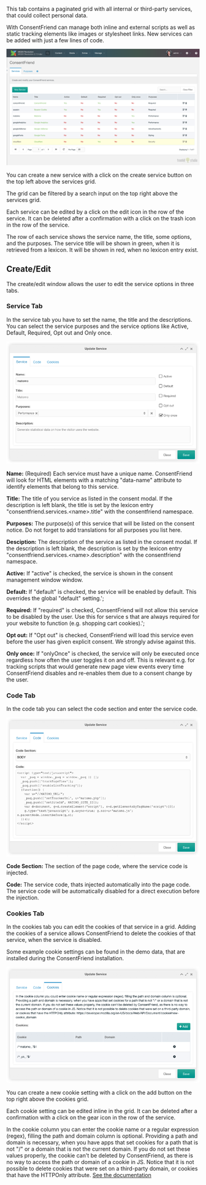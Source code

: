 This tab contains a paginated grid with all internal or third-party services,
that could collect personal data.

With ConsentFriend can manage both inline and external scripts as well as static
tracking elements like images or stylesheet links. New services can be added
with just a few lines of code.

[![](img/services.png)](img/services.png)

You can create a new service with a click on the create service button on the
top left above the services grid.

The grid can be filtered by a search input on the top right above the services
grid.

Each service can be edited by a click on the edit icon in the row of the
service. It can be deleted after a confirmation with a click on the trash icon
in the row of the service.

The row of each service shows the service name, the title, some options, and the
purposes. The service title will be shown in green, when it is retrieved from a
lexicon. It will be shown in red, when no lexicon entry exist.

## Create/Edit

The create/edit window allows the user to edit the service options in three
tabs.

### Service Tab

In the service tab you have to set the name, the title and the descriptions. You
can select the service purposes and the service options like Active, Default,
Required, Opt out and Only once.

<a id="service-name"></a>[![](img/service-service.png)](img/service-service.png)

**Name:** (Required) Each service must have a unique name. ConsentFriend will look
for HTML elements with a matching "data-name" attribute to identify elements
that belong to this service.

**Title:** The title of you service as listed in the consent modal. If the
description is left blank, the title is set by the lexicon entry
"consentfriend.services.&lt;name&gt;.title" with the consentfriend namespace.

**Purposes:** The purpose(s) of this service that will be listed on the consent
notice. Do not forget to add translations for all purposes you list here.

**Desciption:** The description of the service as listed in the consent modal. If
the description is left blank, the description is set by the lexicon entry
"consentfriend.services.&lt;name&gt;.description" with the consentfriend
namespace.

**Active:** If "active" is checked, the service is shown in the consent management window
window.

**Default:** If "default" is checked, the service will be enabled by default. This
overrides the global "default" setting.';

**Required:** If "required" is checked, ConsentFriend will not allow this service to
be disabled by the user. Use this for service s that are always required for
your website to function (e.g. shopping cart cookies).';

**Opt out:** If "Opt out" is checked, ConsentFriend will load this service even
before the user has given explicit consent. We strongly advise against this.

**Only once:** If "onlyOnce" is checked, the service will only be executed once
regardless how often the user toggles it on and off. This is relevant e.g. for
tracking scripts that would generate new page view events every time
ConsentFriend disables and re-enables them due to a consent change by the
user.

### Code Tab

In the code tab you can select the code section and enter the service code.

[![](img/service-code.png)](img/service-code.png)

**Code Section:** The section of the page code, where the service code is injected.

**Code:** The service code, thats injected automatically into the page code. The
service code will be automatically disabled for a direct execution before the
injection.

### Cookies Tab

In the cookies tab you can edit the cookies of that service in a grid. Adding
the cookies of a service allows ConsentFriend to delete the cookies of that
service, when the service is disabled.

Some example cookie settings can be found in the demo data, that are installed
during the ConsentFriend installation.

[![](img/service-cookies.png)](img/service-cookies.png)

You can create a new cookie setting with a click on the add button on the top
right above the cookies grid.

Each cookie setting can be edited inline in the grid. It can be deleted
after a confirmation with a click on the gear icon in the row of the service.

In the cookie column you can enter the cookie name or a regular expression
(regex), filling the path and domain column is optional. Providing a path and
domain is necessary, when you have apps that set cookies for a path that is not
"/" or a domain that is not the current domain. If you do not set these values
properly, the cookie can't be deleted by ConsentFriend, as there is no way to
access the path or domain of a cookie in JS. Notice that it is not possible to
delete cookies that were set on a third-party domain, or cookies that have the
HTTPOnly attribute. [See the documentation](https://developer.mozilla.org/en-US/docs/Web/API/Document/cookie#new-cookie_domain)
